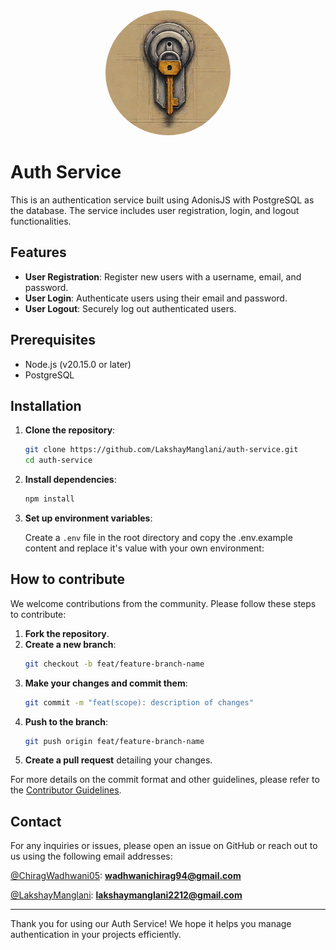 <div align="center">
    <img src="./public/images/unlock.png"
    width="200" style="clip-path: circle(50% at 50% 50%);
">
</div>

# Auth Service

This is an authentication service built using AdonisJS with PostgreSQL as the database. The service includes user registration, login, and logout functionalities.

## Features

- **User Registration**: Register new users with a username, email, and password.
- **User Login**: Authenticate users using their email and password.
- **User Logout**: Securely log out authenticated users.

## Prerequisites

- Node.js (v20.15.0 or later)
- PostgreSQL

## Installation

1. **Clone the repository**:

   ```bash
   git clone https://github.com/LakshayManglani/auth-service.git
   cd auth-service
   ```

2. **Install dependencies**:

   ```bash
   npm install
   ```

3. **Set up environment variables**:

   Create a `.env` file in the root directory and copy the .env.example content and replace it's value with your own environment:

## How to contribute

We welcome contributions from the community. Please follow these steps to contribute:

1. **Fork the repository**.
2. **Create a new branch**:
   ```bash
   git checkout -b feat/feature-branch-name
   ```
3. **Make your changes and commit them**:
   ```bash
   git commit -m "feat(scope): description of changes"
   ```
4. **Push to the branch**:
   ```bash
   git push origin feat/feature-branch-name
   ```
5. **Create a pull request** detailing your changes.

For more details on the commit format and other guidelines, please refer to the [Contributor Guidelines](./CONTRIBUTING.md).

## Contact

For any inquiries or issues, please open an issue on GitHub or reach out to us using the following email addresses:

[@ChiragWadhwani05](https://github.com/ChiragWadhwani05):
**[wadhwanichirag94@gmail.com](mailto:wadhwanichirag94@gmail.com)**

[@LakshayManglani](https://github.com/LakshayManglani):
**[lakshaymanglani2212@gmail.com](mailto:lakshaymanglani2212@gmail.com)**

---

Thank you for using our Auth Service! We hope it helps you manage authentication in your projects efficiently.
